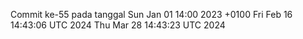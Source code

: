 Commit ke-55 pada tanggal Sun Jan 01 14:00 2023 +0100
Fri Feb 16 14:43:06 UTC 2024
Thu Mar 28 14:43:23 UTC 2024
